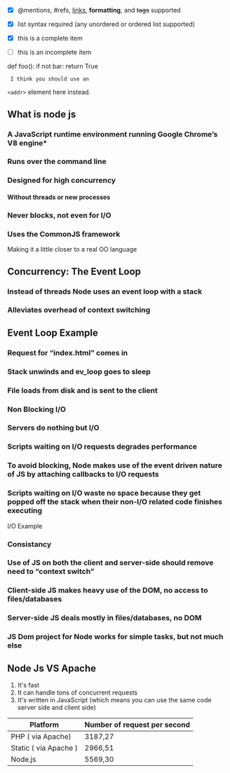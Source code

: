  - [x] @mentions, #refs, [links](), **formatting**, and <del>tags</del> supported
- [x] list syntax required (any unordered or ordered list supported)
- [x] this is a complete item
- [ ] this is an incomplete item


def foo():
    if not bar:
        return True
        
        
     I think you should use an
`<addr>` element here instead.
    

 



 ## **What is node js** 
 ###   A JavaScript runtime environment running Google Chrome’s V8 engine*
 
 ### Runs over the command line  
 
 ### Designed for high concurrency
  #### Without threads or new processes
 ### Never blocks, not even for I/O
 
 ### Uses the CommonJS framework
   Making it a little closer to a real OO language
  
  
  
## Concurrency: The Event Loop
 
 ### Instead of threads Node uses an event loop with a stack
 
 ### Alleviates overhead of context switching
 
 
 
 
 
 
 ## Event Loop Example 
 
 ### Request for “index.html” comes in
 ### Stack unwinds and ev_loop goes to sleep
 ### File loads from disk and is sent to the client


 ### Non Blocking I/O

### Servers do nothing but I/O
### Scripts waiting on I/O requests degrades performance
### To avoid blocking, Node makes use of the event driven nature of JS by attaching callbacks to I/O requests
### Scripts waiting on I/O waste no space because they get popped off the stack when their non-I/O related code finishes executing


I/O Example


### Consistancy 

### Use of JS on both the client and server-side should remove need to “context switch”
### Client-side JS makes heavy use of the DOM, no access to files/databases
### Server-side JS deals mostly in files/databases, no DOM
### JS Dom project for Node works for simple tasks, but not much else


 
## Node Js VS Apache

1. It's fast
1. It can handle tons of concurrent requests
1. It's written in JavaScript (which means you can use the same code server side and client side)

Platform | Number of request per second
------------ | -------------
PHP ( via Apache) | 3187,27
Static ( via Apache ) | 2966,51
Node.js |  5569,30

